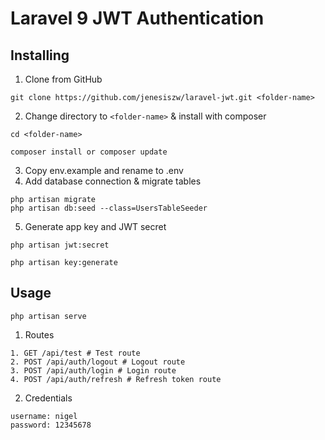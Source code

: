 # Laravel 9 JWT Authentication

## Installing

1. Clone from GitHub

```
git clone https://github.com/jenesiszw/laravel-jwt.git <folder-name>
```

2. Change directory to `<folder-name>` & install with composer

```
cd <folder-name>

composer install or composer update
```

3. Copy env.example and rename to .env
4. Add database connection & migrate tables

```
php artisan migrate
php artisan db:seed --class=UsersTableSeeder
```

5. Generate app key and JWT secret

```
php artisan jwt:secret

php artisan key:generate

```

## Usage

```
php artisan serve
```

1. Routes

```
1. GET /api/test # Test route
2. POST /api/auth/logout # Logout route
3. POST /api/auth/login # Login route
4. POST /api/auth/refresh # Refresh token route
```

2. Credentials

```
username: nigel
password: 12345678

```
